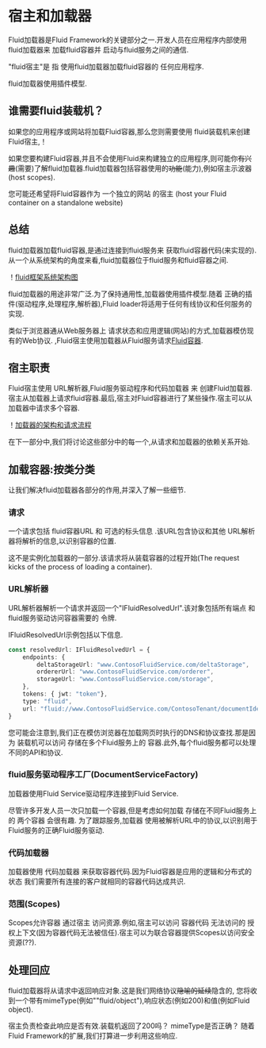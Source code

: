 # 宿主和加载器
Fluid加载器是Fluid Framework的关键部分之一.开发人员在应用程序内部使用fluid加载器来 
加载fluid容器并 启动与fluid服务之间的通信.

"fluid宿主"是 指 使用fluid加载器加载fluid容器的 任何应用程序.

fluid加载器使用插件模型.


## 谁需要fluid装载机？

如果您的应用程序或网站将加载Fluid容器,那么您则需要使用
fluid装载机来创建Fluid宿主,！

如果您要构建Fluid容器,并且不会使用Fluid来构建独立的应用程序,则可能你~~有兴趣~~(需要)了解fluid加载器.fluid加载器包括容器使用的~~功能~~(能力),例如宿主示波器(host scopes).

您可能还希望将Fluid容器作为 一个独立的网站 的宿主
(host your Fluid container on a standalone website)


## 总结

fluid加载器加载fluid容器,是通过连接到fluid服务来 获取fluid容器代码(来实现的).从一个从系统架构的角度来看,fluid加载器位于fluid服务和fluid容器之间.

！[fluid框架系统架构图](https://fluidframework.com/docs/concepts/images/architecture.png)

fluid加载器的用途非常广泛.为了保持通用性,加载器使用插件模型.随着
正确的插件(驱动程序,处理程序,解析器),Fluid loader将适用于任何有线协议和任何服务的实现.

类似于浏览器通从Web服务器上
请求状态和应用逻辑(网站)的方式,加载器模仿现有的Web协议.
,Fluid宿主使用加载器从Fluid服务请求[Fluid容器](./containers-runtime.md).

## 宿主职责

Fluid宿主使用
URL解析器,Fluid服务驱动程序和代码加载器 来 创建Fluid加载器.宿主从加载器上请求fluid容器.最后,宿主对Fluid容器进行了某些操作.宿主可以从加载器中请求多个容器.

！[加载器的架构和请求流程](images/load-flow.png)

在下一部分中,我们将讨论这些部分中的每一个,从请求和加载器的依赖关系开始.

## 加载容器:按类分类

让我们解决fluid加载器各部分的作用,并深入了解一些细节.

### 请求

一个请求包括 fluid容器URL 和 可选的标头信息 .该URL包含协议和其他
URL解析器将解析的信息,以识别容器的位置.

这不是实例化加载器的一部分.该请求将从装载容器的过程开始(The request kicks of the process of loading a container).

### URL解析器

URL解析器解析一个请求并返回一个"IFluidResolvedUrl".该对象包括所有端点 和 fluid服务驱动访问容器需要的 令牌.

IFluidResolvedUrl示例包括以下信息.

```ts
const resolvedUrl: IFluidResolvedUrl = {
    endpoints: {
        deltaStorageUrl: "www.ContosoFluidService.com/deltaStorage",
        ordererUrl: "www.ContosoFluidService.com/orderer",
        storageUrl: "www.ContosoFluidService.com/storage",
    },
    tokens: { jwt: "token"},
    type: "fluid",
    url: "fluid://www.ContosoFluidService.com/ContosoTenant/documentIdentifier",
}
```

您可能会注意到,我们正在模仿浏览器在加载网页时执行的DNS和协议查找.那是因为
装载机可以访问 存储在多个Fluid服务上的 容器.此外,每个fluid服务都可以处理 不同的API和协议.

### fluid服务驱动程序工厂(DocumentServiceFactory)

加载器使用Fluid Service驱动程序连接到Fluid Service.

尽管许多开发人员一次只加载一个容器,但是考虑如何加载 存储在不同Fluid服务上 的 两个容器 会很有趣. 为了跟踪服务,加载器 使用被解析URL中的协议,以识别用于Fluid服务的正确Fluid服务驱动.

### 代码加载器

加载器使用 代码加载器 来获取容器代码.因为Fluid容器是应用的逻辑和分布式的状态
我们需要所有连接的客户就相同的容器代码达成共识.

### 范围(Scopes)

Scopes允许容器 通过宿主 访问资源.例如,宿主可以访问 容器代码 无法访问的 授权上下文(因为容器代码无法被信任).宿主可以为联合容器提供Scopes以访问安全资源(??).

## 处理回应

fluid加载器将从请求中返回响应对象.这是我们网络协议~~隐喻的延续~~隐含的,
您将收到一个带有mimeType(例如""fluid/object"),响应状态(例如200)和值(例如Fluid object).

宿主负责检查此响应是否有效.装载机返回了200吗？ mimeType是否正确？
随着Fluid Framework的扩展,我们打算进一步利用这些响应.